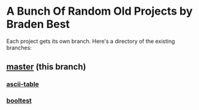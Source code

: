 # A Bunch Of Random Old Projects by Braden Best

Each project gets its own branch. Here's a directory of the existing branches:

## [master](https://github.com/bradens-stuff/a-bunch-of-projects/tree/master) (this branch)

### [ascii-table](https://github.com/bradens-stuff/a-bunch-of-projects/tree/ascii-table)
### [booltest](https://github.com/bradens-stuff/a-bunch-of-projects/tree/booltest)
